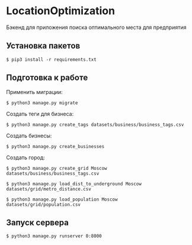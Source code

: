 # LocationOptimization

Бэкенд для приложения поиска оптимального места для предприятия

## Установка пакетов

```shell
$ pip3 install -r requirements.txt
```

## Подготовка к работе

Применить миграции:

```shell
$ python3 manage.py migrate
```

Создать теги для бизнеса:

```shell
$ python3 manage.py create_tags datasets/business/business_tags.csv
```

Создать бизнесы:

```shell
$ python3 manage.py create_businesses
```

Создать город:

```shell
$ python3 manage.py create_grid Moscow datasets/business/business_tags.csv
```

```shell
$ python3 manage.py load_dist_to_underground Moscow datasets/grid/metro_distance.csv
```

```shell
$ python3 manage.py load_population Moscow datasets/grid/population.csv
```


## Запуск сервера

```shell
$ python3 manage.py runserver 0:8000
```

